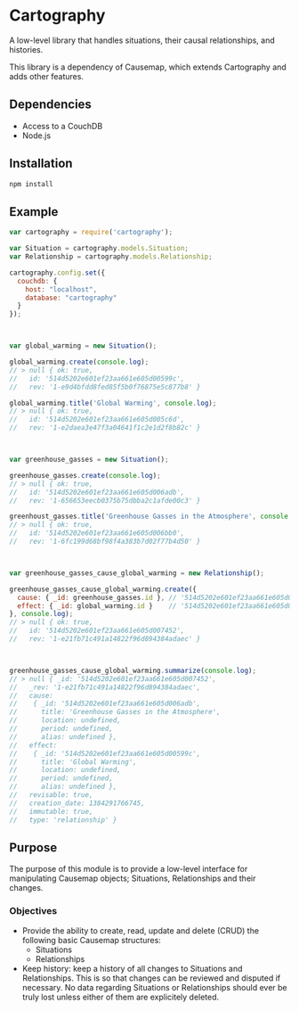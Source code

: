 Cartography
===============================================================================

A low-level library that handles situations, their causal relationships, and
histories.

This library is a dependency of Causemap, which extends Cartography and adds
other features.



Dependencies
-------------------------------------------------------------------------------

- Access to a CouchDB
- Node.js



Installation
-------------------------------------------------------------------------------

```bash
npm install
```



Example
-------------------------------------------------------------------------------

```javascript
var cartography = require('cartography');

var Situation = cartography.models.Situation;
var Relationship = cartography.models.Relationship;

cartography.config.set({
  couchdb: {
    host: "localhost",
    database: "cartography"
  }
});



var global_warming = new Situation();

global_warming.create(console.log);
// > null { ok: true,
//   id: '514d5202e601ef23aa661e605d00599c',
//   rev: '1-e9d4bfdd8fed85f5b0f76875e5c877b8' }

global_warming.title('Global Warming', console.log);
// > null { ok: true,
//   id: '514d5202e601ef23aa661e605d005c6d',
//   rev: '1-e2daea3e47f3a04641f1c2e1d2f8b82c' }



var greenhouse_gasses = new Situation();

greenhouse_gasses.create(console.log);
// > null { ok: true,
//   id: '514d5202e601ef23aa661e605d006adb',
//   rev: '1-656653eecb0375b75dbba2c1afde00c3' }

greenhoust_gasses.title('Greenhouse Gasses in the Atmosphere', console.log);
// > null { ok: true,
//   id: '514d5202e601ef23aa661e605d006bb0',
//   rev: '1-6fc199d68bf98f4a383b7d02f77b4d50' }



var greenhouse_gasses_cause_global_warming = new Relationship();

greenhouse_gasses_cause_global_warming.create({
  cause: { _id: greenhouse_gasses.id }, // '514d5202e601ef23aa661e605d006adb'
  effect: { _id: global_warming.id }    // '514d5202e601ef23aa661e605d005c6d'
}, console.log);
// > null { ok: true,
//   id: '514d5202e601ef23aa661e605d007452',
//   rev: '1-e21fb71c491a14822f96d894384adaec' }



greenhouse_gasses_cause_global_warming.summarize(console.log);
// > null { _id: '514d5202e601ef23aa661e605d007452',
//   _rev: '1-e21fb71c491a14822f96d894384adaec',
//   cause:
//    { _id: '514d5202e601ef23aa661e605d006adb',
//      title: 'Greenhouse Gasses in the Atmosphere',
//      location: undefined,
//      period: undefined,
//      alias: undefined },
//   effect:
//    { _id: '514d5202e601ef23aa661e605d00599c',
//      title: 'Global Warming',
//      location: undefined,
//      period: undefined,
//      alias: undefined },
//   revisable: true,
//   creation_date: 1384291766745,
//   immutable: true,
//   type: 'relationship' }

```



Purpose
-------------------------------------------------------------------------------

The purpose of this module is to provide a low-level interface for manipulating
Causemap objects; Situations, Relationships and their changes.


### Objectives

- Provide the ability to create, read, update and delete (CRUD) the following
  basic Causemap structures:
    - Situations
    - Relationships
- Keep history: keep a history of all changes to Situations and Relationships.
  This is so that changes can be reviewed and disputed if necessary. No data
  regarding Situations or Relationships should ever be truly lost unless either
  of them are explicitely deleted.
